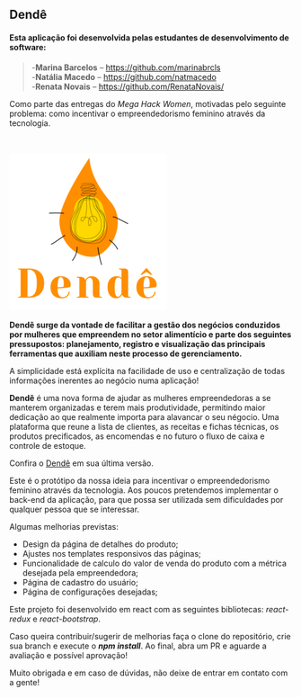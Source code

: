 ## Dendê

#### Esta aplicação foi desenvolvida pelas estudantes de desenvolvimento de software:

> -**Marina Barcelos** – <https://github.com/marinabrcls><br>
> -**Natália Macedo** – <https://github.com/natmacedo><br>
> -**Renata Novais** – <https://github.com/RenataNovais/><br>

<p>Como parte das entregas do <em>Mega Hack Women</em>, motivadas pelo seguinte problema: como incentivar o empreendedorismo feminino através da tecnologia.</p><br>

![Dende](/logo-dende.png)

**Dendê surge da vontade de facilitar a gestão dos negócios conduzidos por mulheres que empreendem no setor alimentício e parte dos seguintes pressupostos: planejamento, registro e visualização das principais ferramentas que auxiliam neste processo de gerenciamento.**

A simplicidade está explícita na facilidade de uso e centralização de todas informações inerentes ao negócio numa aplicação!
  
**Dendê** é uma nova forma de ajudar as mulheres empreendedoras a se manterem organizadas e terem mais produtividade, permitindo maior dedicação ao que realmente importa para alavancar o seu négocio. Uma plataforma que reune a lista de clientes, as receitas e fichas técnicas, os produtos precificados, as encomendas e no futuro o fluxo de caixa e controle de estoque.

Confira o [Dendê](https://dende.vercel.app/) em sua última versão.

Este é o protótipo da nossa ideia para incentivar o empreendedorismo feminino através da tecnologia. Aos poucos pretendemos implementar o back-end da aplicação, para que possa ser utilizada sem dificuldades por qualquer pessoa que se interessar.

Algumas melhorias previstas:
 + Design da página de detalhes do produto;
 + Ajustes nos templates responsivos das páginas;
 + Funcionalidade de calculo do valor de venda do produto com a métrica desejada pela empreendedora;
 + Página de cadastro do usuário;
 + Página de configurações desejadas;

Este projeto foi desenvolvido em react com as seguintes bibliotecas: *react-redux* e *react-bootstrap*.

Caso queira contribuir/sugerir de melhorias faça o clone do repositório, crie sua branch e execute o ***npm install***. Ao final, abra um PR e aguarde a avaliação e possível aprovação!

Muito obrigada e em caso de dúvidas, não deixe de entrar em contato com a gente!
